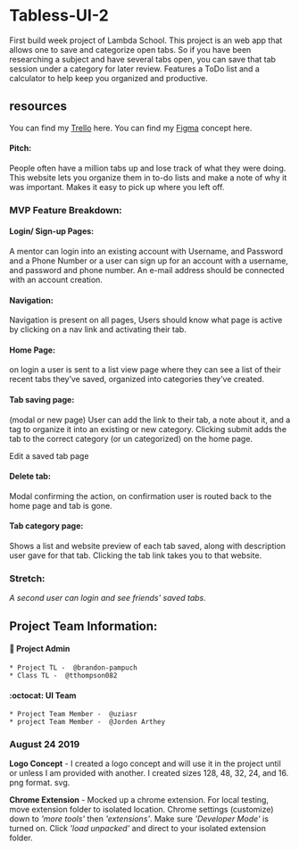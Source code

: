 # Tabless-UI-2
First build week project of Lambda School. This project is an web app that allows one to save and categorize open tabs. So if you have been researching a subject and have several tabs open, you can save that tab session under a category for later review. Features a ToDo list and a calculator to help keep you organized and productive. 

## resources
You can find my [Trello](https://trello.com/b/5ff66SLs/tables-thursday) here.
You can find my [Figma](https://www.figma.com/file/EiUOl5og5UfQMkzBm80ABm/Tabless-Thursday) concept here.

#### Pitch: 
People often have a million tabs up and lose track of what they were doing. This website lets you organize them in to-do lists and make a note of why it was important. Makes it easy to pick up where you left off.

 ### MVP Feature Breakdown:

 #### Login/ Sign-up Pages: 
 A mentor can login into an existing account with Username, and Password and a Phone Number or a user can sign up for an account with a username, and password and phone number. An e-mail address should be connected with an account creation.

 #### Navigation:
 Navigation is present on all pages, Users should know what page is active by clicking on a nav link and activating their tab.

 #### Home Page: 
 on login a user is sent to a list view page where they can see a list of their recent tabs they’ve saved, organized into categories they’ve created.

 #### Tab saving page: 
 (modal or new page) User can add the link to their tab, a note about it, and a tag to organize it into an existing or new category. Clicking submit adds the tab to the correct category (or un categorized) on the home page.

 Edit a saved tab page

 #### Delete tab:
 Modal confirming the action, on confirmation user is routed back to the home page and tab is gone.

 #### Tab category page: 
 Shows a list and website preview of each tab saved, along with description user gave for that tab. Clicking the tab link takes you to that website.

 ### Stretch: 
 *A second user can login and see friends' saved tabs.*

## Project Team Information:
#### :crown: Project Admin
    * Project TL -  @brandon-pampuch
    * Class TL -  @tthompson082

#### :octocat: UI Team
    * Project Team Member -  @uziasr
    * project Team Member -  @Jorden Arthey

### August 24 2019
**Logo Concept** - I created a logo concept and will use it in the project until or unless I am provided with another. I created sizes 128, 48, 32, 24, and 16. png format. svg.

**Chrome Extension** - Mocked up a chrome extension. For local testing, move extension folder to isolated location. Chrome settings (customize) down to *'more tools'* then *'extensions'*. Make sure *'Developer Mode'* is turned on. Click *'load unpacked'* and direct to your isolated extension folder.